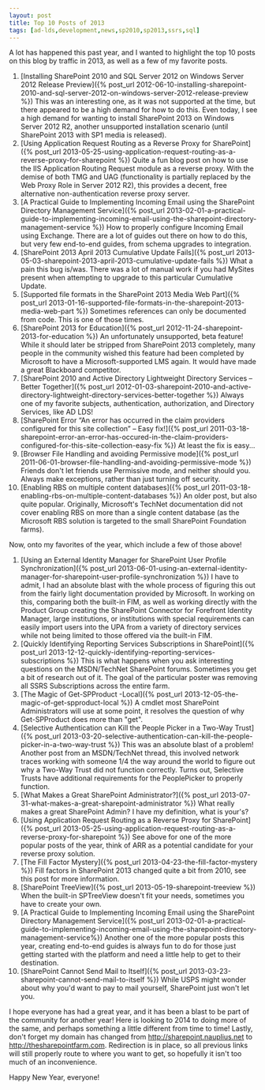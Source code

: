 ```yaml
---
layout: post
title: Top 10 Posts of 2013
tags: [ad-lds,development,news,sp2010,sp2013,ssrs,sql]
---
```


A lot has happened this past year, and I wanted to highlight the top 10 posts on this blog by traffic in 2013, as well as a few of my favorite posts.

1. [Installing SharePoint 2010 and SQL Server 2012 on Windows Server 2012 Release Preview]({% post_url 2012-06-10-installing-sharepoint-2010-and-sql-server-2012-on-windows-server-2012-release-preview %})
    This was an interesting one, as it was not supported at the time, but there appeared to be a high demand for how to do this. Even today, I see a high demand for wanting to install SharePoint 2013 on Windows Server 2012 R2, another unsupported installation scenario (until SharePoint 2013 with SP1 media is released).
2. [Using Application Request Routing as a Reverse Proxy for SharePoint]({% post_url 2013-05-25-using-application-request-routing-as-a-reverse-proxy-for-sharepoint %})
    Quite a fun blog post on how to use the IIS Application Routing Request module as a reverse proxy. With the demise of both TMG and UAG (functionality is partially replaced by the Web Proxy Role in Server 2012 R2), this provides a decent, free alternative non-authentication reverse proxy server.
3. [A Practical Guide to Implementing Incoming Email using the SharePoint Directory Management Service]({% post_url 2013-02-01-a-practical-guide-to-implementing-incoming-email-using-the-sharepoint-directory-management-service %})
    How to properly configure Incoming Email using Exchange. There are a lot of guides out there on how to do this, but very few end-to-end guides, from schema upgrades to integration.
4. [SharePoint 2013 April 2013 Cumulative Update Fails]({% post_url 2013-05-03-sharepoint-2013-april-2013-cumulative-update-fails %})
    What a pain this bug is/was. There was a lot of manual work if you had MySites present when attempting to upgrade to this particular Cumulative Update.
5. [Supported file formats in the SharePoint 2013 Media Web Part]({% post_url 2013-01-16-supported-file-formats-in-the-sharepoint-2013-media-web-part %})
    Sometimes references can only be documented from code. This is one of those times.
6. [SharePoint 2013 for Education]({% post_url 2012-11-24-sharepoint-2013-for-education %})
    An unfortunately unsupported, beta feature! While it should later be stripped from SharePoint 2013 completely, many people in the community wished this feature had been completed by Microsoft to have a Microsoft-supported LMS again. It would have made a great Blackboard competitor.
7. [SharePoint 2010 and Active Directory Lightweight Directory Services – Better Together]({% post_url 2012-01-03-sharepoint-2010-and-active-directory-lightweight-directory-services-better-together %})
    Always one of my favorite subjects, authentication, authorization, and Directory Services, like AD LDS!
8. [SharePoint Error “An error has occurred in the claim providers configured for this site collection” – Easy fix!]({% post_url 2011-03-18-sharepoint-error-an-error-has-occured-in-the-claim-providers-configured-for-this-site-collection-easy-fix %})
    At least the fix is easy...
9. [Browser File Handling and avoiding Permissive mode]({% post_url 2011-06-01-browser-file-handling-and-avoiding-permissive-mode %})
    Friends don't let friends use Permissive mode, and neither should you. Always make exceptions, rather than just turning off security.
10. [Enabling RBS on multiple content databases]({% post_url 2011-03-18-enabling-rbs-on-multiple-content-databases %})
    An older post, but also quite popular. Originally, Microsoft's TechNet documentation did not cover enabling RBS on more than a single content database (as the Microsoft RBS solution is targeted to the small SharePoint Foundation farms).


Now, onto my favorites of the year, which include a few of those above!

1. [Using an External Identity Manager for SharePoint User Profile Synchronization]({% post_url 2013-06-01-using-an-external-identity-manager-for-sharepoint-user-profile-synchronization %})
    I have to admit, I had an absolute blast with the whole process of figuring this out from the fairly light documentation provided by Microsoft. In working on this, comparing both the built-in FIM, as well as working directly with the Product Group creating the SharePoint Connector for Forefront Identity Manager, large institutions, or institutions with special requirements can easily import users into the UPA from a variety of directory services while not being limited to those offered via the built-in FIM.
2. [Quickly Identifying Reporting Services Subscriptions in SharePoint]({% post_url 2013-12-12-quickly-identifying-reporting-services-subscriptions %})
    This is what happens when you ask interesting questions on the MSDN/TechNet SharePoint forums. Sometimes you get a bit of research out of it. The goal of the particular poster was removing all SSRS Subscriptions across the entire farm.
3. [The Magic of Get-SPProduct -Local]({% post_url 2013-12-05-the-magic-of-get-spproduct-local %})
    A cmdlet most SharePoint Administrators will use at some point, it resolves the question of why Get-SPProduct does more than "get".
4. [Selective Authentication can Kill the People Picker in a Two-Way Trust]({% post_url 2013-03-20-selective-authentication-can-kill-the-people-picker-in-a-two-way-trust %})
    This was an absolute blast of a problem! Another post from an MSDN/TechNet thread, this involved network traces working with someone 1/4 the way around the world to figure out why a Two-Way Trust did not function correctly. Turns out, Selective Trusts have additional requirements for the PeoplePicker to properly function.
5. [What Makes a Great SharePoint Administrator?]({% post_url 2013-07-31-what-makes-a-great-sharepoint-administrator %})
    What really makes a great SharePoint Admin? I have my definition, what is your's?
6. [Using Application Request Routing as a Reverse Proxy for SharePoint]({% post_url 2013-05-25-using-application-request-routing-as-a-reverse-proxy-for-sharepoint %})
    See above for one of the more popular posts of the year, think of ARR as a potential candidate for your reverse proxy solution.
7. [The Fill Factor Mystery]({% post_url 2013-04-23-the-fill-factor-mystery %})
    Fill factors in SharePoint 2013 changed quite a bit from 2010, see this post for more information.
8. [SharePoint TreeView]({% post_url 2013-05-19-sharepoint-treeview %})
    When the built-in SPTreeView doesn't fit your needs, sometimes you have to create your own.
9. [A Practical Guide to Implementing Incoming Email using the SharePoint Directory Management Service]({% post_url 2013-02-01-a-practical-guide-to-implementing-incoming-email-using-the-sharepoint-directory-management-service%})
    Another one of the more popular posts this year, creating end-to-end guides is always fun to do for those just getting started with the platform and need a little help to get to their destination.
10. [SharePoint Cannot Send Mail to Itself]({% post_url 2013-03-23-sharepoint-cannot-send-mail-to-itself %})
    While USPS might wonder about why you'd want to pay to mail yourself, SharePoint just won't let you.


I hope everyone has had a great year, and it has been a blast to be part of the community for another year! Here is looking to 2014 to doing more of the same, and perhaps something a little different from time to time! Lastly, don't forget my domain has changed from <http://sharepoint.nauplius.net> to <http://thesharepointfarm.com>. Redirection is in place, so all previous links will still properly route to where you want to get, so hopefully it isn't too much of an inconvenience.

Happy New Year, everyone!